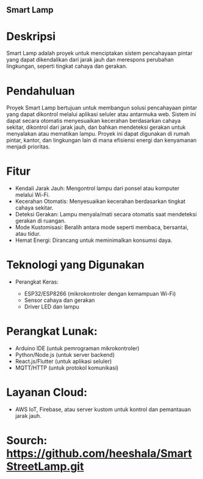 ## Smart Lamp
# Deskripsi
Smart Lamp adalah proyek untuk menciptakan sistem pencahayaan pintar yang dapat dikendalikan dari jarak jauh dan merespons perubahan lingkungan, seperti tingkat cahaya dan gerakan.

# Pendahuluan
Proyek Smart Lamp bertujuan untuk membangun solusi pencahayaan pintar yang dapat dikontrol melalui aplikasi seluler atau antarmuka web. Sistem ini dapat secara otomatis menyesuaikan kecerahan berdasarkan cahaya sekitar, dikontrol dari jarak jauh, dan bahkan mendeteksi gerakan untuk menyalakan atau mematikan lampu. Proyek ini dapat digunakan di rumah pintar, kantor, dan lingkungan lain di mana efisiensi energi dan kenyamanan menjadi prioritas.

# Fitur
- Kendali Jarak Jauh: Mengontrol lampu dari ponsel atau komputer melalui Wi-Fi.
- Kecerahan Otomatis: Menyesuaikan kecerahan berdasarkan tingkat cahaya sekitar.
- Deteksi Gerakan: Lampu menyala/mati secara otomatis saat mendeteksi gerakan di ruangan.
- Mode Kustomisasi: Beralih antara mode seperti membaca, bersantai, atau tidur.
- Hemat Energi: Dirancang untuk meminimalkan konsumsi daya.
  
# Teknologi yang Digunakan
- Perangkat Keras:

  - ESP32/ESP8266 (mikrokontroler dengan kemampuan Wi-Fi)
  - Sensor cahaya dan gerakan
  - Driver LED dan lampu
    
# Perangkat Lunak:

- Arduino IDE (untuk pemrograman mikrokontroler)
- Python/Node.js (untuk server backend)
- React.js/Flutter (untuk aplikasi seluler)
- MQTT/HTTP (untuk protokol komunikasi)
# Layanan Cloud:

- AWS IoT, Firebase, atau server kustom untuk kontrol dan pemantauan jarak jauh.

# Sourch: https://github.com/heeshala/SmartStreetLamp.git
